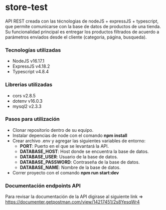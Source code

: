 # store-test
API REST creada con las técnologias de nodeJS + expressJS + typescript, que permite comunicarse con la base de datos de productos de una tienda. 
Su funcionalidad principal es entregar los productos filtrados de acuerdo a parámetros enviados desde el cliente (categoria, página, busqueda).

### Tecnologías utilizadas
- NodeJS v16.17.1
- ExpressJS v4.18.2
- Typescript v4.8.4

### Librerias utilizadas
- cors v2.8.5
- dotenv v16.0.3
- mysql2 v2.3.3

### Pasos para utilización
- Clonar repositorio dentro de su equipo.
- Instalar depencias de node con el comando **npm install**
- Crear archivo .env y agregar las siguientes variables de entorno:
  - **PORT**: Puerto en el que se levantará la API.
  - **DATABASE_HOST**: Host donde se encuentra la base de datos.
  - **DATABASE_USER**: Usuario de la base de datos.
  - **DATABASE_PASSWORD**: Contraseña de la base de datos.
  - **DATABASE_NAME**: Nombre de la base de datos.
- Correr proyecto con el comando **npm run start:dev**

### Documentación endpoints API
Para revisar la documentación de la API digirase al siguiente link => https://documenter.getpostman.com/view/14217451/2s8YesqWr4

